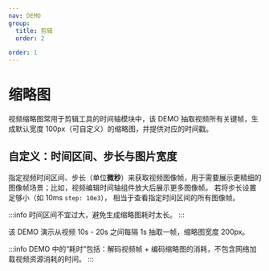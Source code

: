 ```yaml
---
nav: DEMO
group:
  title: 剪辑
  order: 2

order: 1
---
```


# 缩略图

视频缩略图常用于剪辑工具的时间轴模块中，该 DEMO 抽取视频所有关键帧，生成默认宽度 100px（可自定义）的缩略图，并提供对应的时间戳。

<code src="./6_1_1-video-thumbnails.tsx"></code>

## 自定义：时间区间、步长与图片宽度

指定视频时间区间、步长（单位**微秒**）来获取视频图像帧，用于需要展示更精细的图像帧场景；比如，视频编辑时间轴组件放大后展示更多图像帧。
若将步长设置足够小（如 10ms `step: 10e3`）， 相当于查看指定时间区间的所有图像帧。

:::info
时间区间不宜过大，避免生成缩略图耗时太长。
:::

该 DEMO 演示从视频 10s - 20s 之间每隔 1s 抽取一帧，缩略图宽度 200px。

<code src="./6_1_2-video-thumbnails.tsx"></code>

:::info
DEMO 中的“耗时”包括：解码视频帧 + 编码缩略图的消耗，不包含网络加载视频资源消耗的时间。
:::
